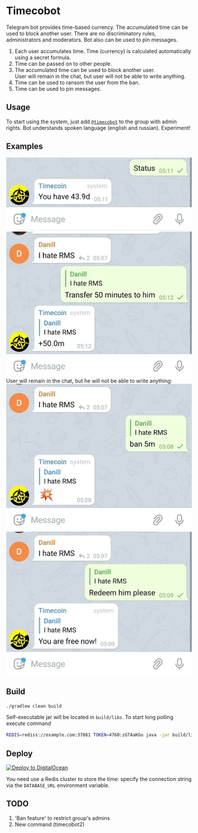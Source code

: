 # Timecobot

Telegram bot provides time-based currency. The accumulated time can be used to block another user.
There are no discriminatory rules, administrators and moderators. Bot also can be used to pin
messages.

1. Each user accumulates time. Time (currency) is calculated automatically using a secret formula.
1. Time can be passed on to other people.
1. The accumulated time can be used to block another user.  
   User will remain in the chat, but user will not be able to write anything.
1. Time can be used to ransom the user from the ban.
1. Time can be used to pin messages.

## Usage

To start using the system, just add [`@timecobot`](https://t.me/timecobot) to the group with admin
rights. Bot understands spoken language (english and russian). Experiment!

## Examples

![](img/status.jpg "My status")  
![](img/transfer.jpg "Transfer time to user")  
User will remain in the chat, but he will not be able to write anything:  
![](img/ban.jpg "Block user")  
![](img/ransom.jpg "Unblock user")

## Build

```sh
./gradlew clean build
```

Self-executable jar will be located in `build/libs`. To start long polling execute command

```sh
REDIS=rediss://example.com:37081 TOKEN=4760:zGTAaKGo java -jar build/libs/*-all.jar
```

## Deploy

[![Deploy to DigitalOcean](https://www.deploytodo.com/do-btn-blue-ghost.svg)](https://cloud.digitalocean.com/apps/new?repo=https://github.com/demidko/timecobot/tree/main)

You need use a Redis cluster to store the time: specify the connection string via the `DATABASE_URL`
environment variable.

## TODO

1. 'Ban feature' to restrict group's admins
2. New command (timecobot2)

